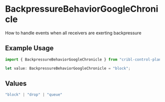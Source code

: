 # BackpressureBehaviorGoogleChronicle

How to handle events when all receivers are exerting backpressure

## Example Usage

```typescript
import { BackpressureBehaviorGoogleChronicle } from "cribl-control-plane/models/operations";

let value: BackpressureBehaviorGoogleChronicle = "block";
```

## Values

```typescript
"block" | "drop" | "queue"
```